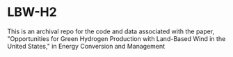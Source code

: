 # LBW-H2
This is an archival repo for the code and data associated with the paper, "Opportunities for Green Hydrogen Production with Land-Based Wind in the United States," in Energy Conversion and Management
